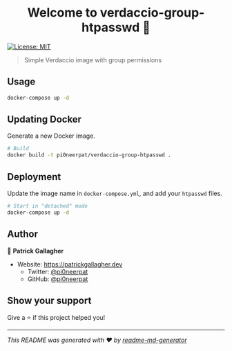 <h1 align="center">Welcome to verdaccio-group-htpasswd 👋</h1>
<p>
  <a href="#" target="_blank">
    <img alt="License: MIT" src="https://img.shields.io/badge/License-MIT-yellow.svg" />
  </a>
</p>

> Simple Verdaccio image with group permissions

## Usage

```bash
docker-compose up -d
```

## Updating Docker

Generate a new Docker image.

```bash
# Build
docker build -t pi0neerpat/verdaccio-group-htpasswd .
```

## Deployment

Update the image name in `docker-compose.yml`, and add your `htpasswd` files.

```bash
# Start in "detached" mode
docker-compose up -d
```

## Author

👤 **Patrick Gallagher**

- Website: https://patrickgallagher.dev
  - Twitter: [@pi0neerpat](https://twitter.com/pi0neerpat)
  - GitHub: [@pi0neerpat](https://github.com/pi0neerpat)

## Show your support

Give a ⭐️ if this project helped you!

---

_This README was generated with ❤️ by [readme-md-generator](https://github.com/kefranabg/readme-md-generator)_
